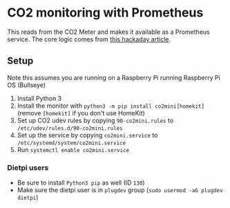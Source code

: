 # CO2 monitoring with Prometheus

This reads from the CO2 Meter and makes it available as a Prometheus service.
The core logic comes from [this hackaday article](https://hackaday.io/project/5301-reverse-engineering-a-low-cost-usb-co-monitor/log/17909-all-your-base-are-belong-to-us).

## Setup

Note this assumes you are running on a Raspberry Pi running Raspberry Pi OS (Bullseye)

1. Install Python 3
2. Install the monitor with `python3 -m pip install co2mini[homekit]` (remove `[homekit]` if you don't use HomeKit)
3. Set up CO2 udev rules by copying `90-co2mini.rules` to `/etc/udev/rules.d/90-co2mini.rules`
4. Set up the service by copying `co2mini.service` to `/etc/systemd/system/co2mini.service`
5. Run `systemctl enable co2mini.service`

### Dietpi users

- Be sure to install `Python3 pip` as well (ID `130`)
- Make sure the dietpi user is in `plugdev` group (`sudo usermod -aG plugdev dietpi`)
